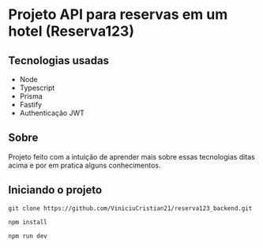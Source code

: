 # Projeto API para reservas em um hotel (Reserva123)

## Tecnologias usadas

- Node 
- Typescript
- Prisma
- Fastify
- Authenticação JWT

## Sobre

Projeto feito com a intuição de aprender mais sobre essas tecnologias ditas acima e por em pratica alguns conhecimentos.

## Iniciando o projeto
```
git clone https://github.com/ViniciuCristian21/reserva123_backend.git

npm install

npm run dev
```
